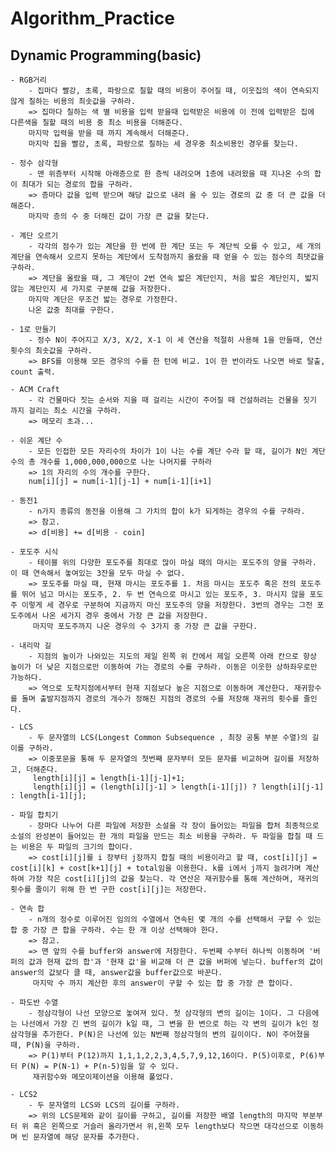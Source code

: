 # Algorithm_Practice

## Dynamic Programming(basic)

    - RGB거리
        - 집마다 빨강, 초록, 파랑으로 칠할 때의 비용이 주어질 때, 이웃집의 색이 연속되지 않게 칠하는 비용의 최솟값을 구하라.
        => 집마다 칠하는 색 별 비용을 입력 받을때 입력받은 비용에 이 전에 입력받은 집에 다른색을 칠할 때의 비용 중 최소 비용을 더해준다.
        마지막 입력을 받을 때 까지 계속해서 더해준다.
        마지막 집을 빨강, 초록, 파랑으로 칠하는 세 경우중 최소비용인 경우를 찾는다.
                        
    - 정수 삼각형 
        - 맨 위층부터 시작해 아래층으로 한 층씩 내려오며 1층에 내려왔을 때 지나온 수의 합이 최대가 되는 경로의 합을 구하라.
        => 층마다 값을 입력 받으며 해당 값으로 내려 올 수 있는 경로의 값 중 더 큰 값을 더해준다.
        마지막 층의 수 중 더해진 값이 가장 큰 값을 찾는다.

    - 계단 오르기 
        - 각각의 점수가 있는 계단을 한 번에 한 계단 또는 두 계단씩 오를 수 있고, 세 개의 계단을 연속해서 오르지 못하는 계단에서 도착점까지 올랐을 때 얻을 수 있는 점수의 최댓값을 구하라.
        => 계단을 올랐을 때, 그 계단이 2번 연속 밟은 계단인지, 처음 밟은 계단인지, 밟지 않는 계단인지 세 가지로 구분해 값을 저장한다.
        마지막 계단은 무조건 밟는 경우로 가정한다.
        나온 값중 최대를 구한다.

    - 1로 만들기
        - 정수 N이 주어지고 X/3, X/2, X-1 이 세 연산을 적절히 사용해 1을 만들때, 연산 횟수의 최솟값을 구하라.
        => BFS를 이용해 모든 경우의 수를 한 턴에 비교. 1이 한 번이라도 나오면 바로 탈출, count 출력.

    - ACM Craft
        - 각 건물마다 짓는 순서와 지을 때 걸리는 시간이 주어질 때 건설하려는 건물을 짓기 까지 걸리는 최소 시간을 구하라.
        => 메모리 초과...

    - 쉬운 계단 수
        - 모든 인접한 모든 자리수의 차이가 1이 나는 수를 계단 수라 할 때, 길이가 N인 계단 수의 총 개수를 1,000,000,000으로 나눈 나머지를 구하라
        => 1의 자리의 수의 개수를 구한다.
        num[i][j] = num[i-1][j-1] + num[i-1][i+1]
 
    - 동전1
        - n가지 종류의 동전을 이용해 그 가치의 합이 k가 되게하는 경우의 수를 구하라.
        => 참고.
        => d[비용] += d[비용 - coin]
        
    - 포도주 시식
        - 테이블 위의 다양한 포도주를 최대로 많이 마실 때의 마시는 포도주의 양을 구하라. 이 때 연속해서 놓여있는 3잔을 모두 마실 수 없다.
        => 포도주를 마실 때, 현재 마시는 포도주를 1. 처음 마시는 포도주 혹은 전의 포도주를 뛰어 넘고 마시는 포도주, 2. 두 번 연속으로 마시고 있는 포도주, 3. 마시지 않을 포도주 이렇게 세 경우로 구분하여 지금까지 마신 포도주의 양을 저장한다. 3번의 경우는 그전 포도주에서 나온 세가지 경우 중에서 가장 큰 값을 저장한다.
         마지막 포도주까지 나온 경우의 수 3가지 중 가장 큰 값을 구한다.

    - 내리막 길
        - 지점의 높이가 나와있는 지도의 제일 왼쪽 위 칸에서 제일 오른쪽 아래 칸으로 항상 높이가 더 낮은 지점으로만 이동하여 가는 경로의 수를 구하라. 이동은 이웃한 상하좌우로만 가능하다.
        => 역으로 도착지점에서부터 현재 지점보다 높은 지점으로 이동하며 계산한다. 재귀함수를 돌며 출발지점까지 경로의 개수가 정해진 지점의 경로의 수를 저장해 재귀의 횟수를 줄인다.

    - LCS
        - 두 문자열의 LCS(Longest Common Subsequence , 최장 공통 부분 수열)의 길이를 구하라.
        => 이중포문을 통해 두 문자열의 첫번째 문자부터 모든 문자를 비교하며 길이를 저장하고, 더해준다.
         length[i][j] = length[i-1][j-1]+1;
         length[i][j] = (length[i][j-1] > length[i-1][j]) ? length[i][j-1] : length[i-1][j];
        
    - 파일 합치기
        - 장마다 나누어 다른 파일에 저장한 소설을 각 장이 들어있는 파일을 합처 최종적으로 소설의 완성본이 들어있는 한 개의 파일을 만드는 최소 비용을 구하라. 두 파일을 합칠 때 드는 비용은 두 파일의 크기의 합이다.
        => cost[i][j]를 i 장부터 j장까지 합칠 때의 비용이라고 할 때, cost[i][j] = cost[i][k] + cost[k+1][j] + total임을 이용한다. k를 i에서 j까지 늘려가며 계산하여 가장 작은 cost[i][j]의 값을 찾는다. 각 연산은 재귀함수를 통해 계산하며, 재귀의 횟수를 줄이기 위해 한 번 구한 cost[i][j]는 저장한다.
    
    - 연속 합
        - n개의 정수로 이루어진 임의의 수열에서 연속된 몇 개의 수를 선택해서 구할 수 있는 합 중 가장 큰 합을 구하라. 수는 한 개 이상 선택해야 한다.
        => 참고.
        => 맨 앞의 수를 buffer와 answer에 저장한다. 두번째 수부터 하나씩 이동하며 '버퍼의 값과 현재 값의 합'과 '현재 값'을 비교해 더 큰 값을 버퍼에 넣는다. buffer의 값이 answer의 값보다 클 때, answer값을 buffer값으로 바꾼다.
         마지막 수 까지 계산한 후의 answer이 구할 수 있는 합 중 가장 큰 합이다.
    
    - 파도반 수열
        - 정삼각형이 나선 모양으로 놓여져 있다. 첫 삼각형의 변의 길이는 1이다. 그 다음에는 나선에서 가장 긴 변의 길이가 k일 때, 그 변을 한 변으로 하는 각 변의 길이가 k인 정삼각형을 추가한다. P(N)은 나선에 있는 N번째 정삼각형의 변의 길이이다. N이 주어졌을 때, P(N)을 구하라.
        => P(1)부터 P(12)까지 1,1,1,2,2,3,4,5,7,9,12,16이다. P(5)이후로, P(6)부터 P(N) = P(N-1) + P(n-5)임을 알 수 있다.
         재귀함수와 메모이제이션을 이용해 풀었다.
    
    - LCS2
        - 두 문자열의 LCS와 LCS의 길이를 구하라.
        => 위의 LCS문제와 같이 길이를 구하고, 길이를 저장한 배열 length의 마지막 부분부터 위 혹은 왼쪽으로 거슬러 올라가면서 위,왼쪽 모두 length보다 작으면 대각선으로 이동하며 빈 문자열에 해당 문자를 추가한다.
